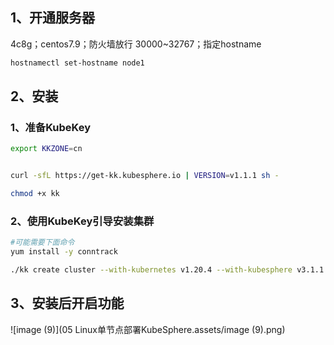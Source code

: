 ## 1、开通服务器

4c8g；centos7.9；防火墙放行  30000~32767；指定hostname

```bash
hostnamectl set-hostname node1
```

  

## 2、安装

### 1、准备KubeKey

```bash
export KKZONE=cn


curl -sfL https://get-kk.kubesphere.io | VERSION=v1.1.1 sh -

chmod +x kk
```



### 2、使用KubeKey引导安装集群

```bash
#可能需要下面命令
yum install -y conntrack

./kk create cluster --with-kubernetes v1.20.4 --with-kubesphere v3.1.1
```



## 3、安装后开启功能

![image (9)](05 Linux单节点部署KubeSphere.assets/image (9).png)